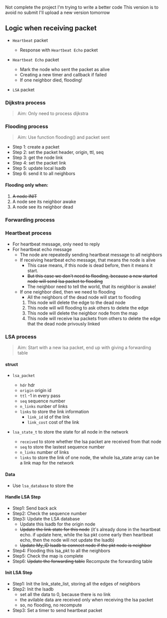 Not complete the project
I'm trying to write a better code
This version is to avoid no submit
I'll upload a new version tomorrow

## Logic when receiving packet

- `Heartbeat` packet
  - Response with `Heartbeat Echo` packet

- `Heartbeat Echo` packet
  - Mark the node who sent the packet as alive
  - Creating a new timer and callback if failed
  - If one neighbor died, flooding!

- `LSA` packet

### Dijkstra process

> Aim: Only need to process dijkstra

### Flooding process

> Aim: Use function flooding() and packet sent

- Step 1: create a packet
- Step 2: set the packet header, origin, ttl, seq
- Step 3: get the node link
- Step 4: set the packet link
- Step 5: update local lsadb
- Step 6: send it to all neighbors

#### Flooding only when:

1. ~~A node INIT~~
2. A node see its neighbor awake
3. A node see its neighbor dead

### Forwarding process

### Heartbeat process

- For heartbeat message, only need to reply
- For heartbeat echo message
  - The node are repeatedly sending heartbeat message to all neighbors
  - If receiving heartbeat echo message, that means the node is alive
    - This case means, if this node is dead before, then it means it start.
    - ~~But this case we don't need to flooding, because a new started node will send lsa packet to flooding~~
    - The neighbor need to tell the world, that its neighbor is awake!
  - If one neighbor died, then we need to flooding
    - All the neighbors of the dead node will start to flooding
    1. This node will delete the edge to the dead node
    2. This node will will flooding to ask others to delete the edge
    3. This node will delete the neighbor node from the map
    4. This node will receive lsa packets from others to delete the edge that the dead node privously linked

### LSA process

> Aim: Start with a new lsa packet, end up with giving a forwarding table

#### struct

- `lsa_packet`
  - `hdr` hdr
  - `origin` origin id
  - `ttl` -1 in every pass
  - `seq` sequence number
  - `n_links` nunber of links
  - `links` to store the link information
    - `link_id` id of the link
    - `link_cost` cost of the link

- `lsa_state_t` to store the state for all node in the network
  - `received` to store whether the lsa packet are received from that node
  - `seq` to store the lastest sequence number
  - `n_links` number of links
  - `links` to store the link of one node, the whole lsa_state array can be a link map for the network


#### Data

- Use `lsa_database` to store the 

#### Handle LSA Step

- Step1: Send back ack
- Step2: Check the sequence number
- Step3: Update the LSA database
  - Update this lsadb for the origin node
  - ~~Update the link state for this node~~ (it's already done in the heartbeat echo. if update here, while the lsa pkt come early then heartbeat echo, then the node will not update the lsadb)
  - ~~Update My_ID lsadb to connect node if the pkt node is neighbor~~
- Step4: Flooding this lsa_pkt to all the neighbors
- Step5: Check the map is complete
- Step6: ~~Update the forwarding table~~ Recompute the forwarding table

#### Init LSA Step

- Step1: Init the link_state_list, storing all the edges of neighbors
- Step2: Init the lsadb
  - set all the data to 0, because there is no link
  - the avilable data are received only when receiving the lsa packet
  - so, no flooding, no recompute
- Step3: Set a timer to send heartbeat packet